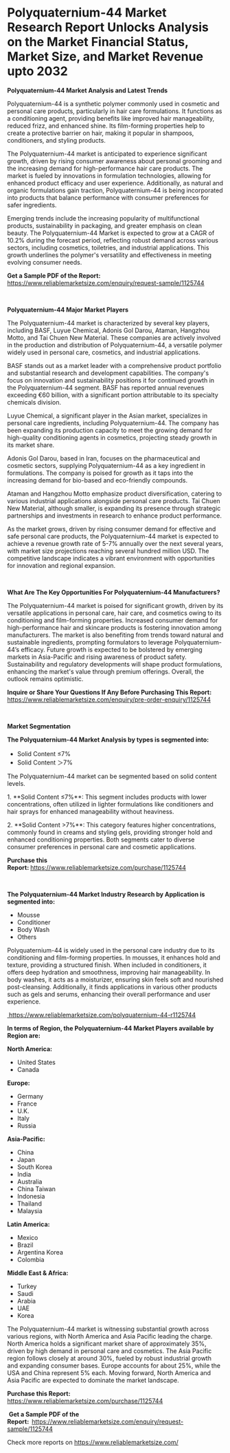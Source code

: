 <p><h1>Polyquaternium-44 Market Research Report Unlocks Analysis on the Market Financial Status, Market Size, and Market Revenue upto 2032</h1></p><p><strong>Polyquaternium-44 Market Analysis and Latest Trends</strong></p>
<p><p>Polyquaternium-44 is a synthetic polymer commonly used in cosmetic and personal care products, particularly in hair care formulations. It functions as a conditioning agent, providing benefits like improved hair manageability, reduced frizz, and enhanced shine. Its film-forming properties help to create a protective barrier on hair, making it popular in shampoos, conditioners, and styling products.</p><p>The Polyquaternium-44 market is anticipated to experience significant growth, driven by rising consumer awareness about personal grooming and the increasing demand for high-performance hair care products. The market is fueled by innovations in formulation technologies, allowing for enhanced product efficacy and user experience. Additionally, as natural and organic formulations gain traction, Polyquaternium-44 is being incorporated into products that balance performance with consumer preferences for safer ingredients.</p><p>Emerging trends include the increasing popularity of multifunctional products, sustainability in packaging, and greater emphasis on clean beauty. The Polyquaternium-44 Market is expected to grow at a CAGR of 10.2% during the forecast period, reflecting robust demand across various sectors, including cosmetics, toiletries, and industrial applications. This growth underlines the polymer's versatility and effectiveness in meeting evolving consumer needs.</p></p>
<p><strong>Get a Sample PDF of the Report:&nbsp;</strong> <a href="https://www.reliablemarketsize.com/enquiry/request-sample/1125744?utm_campaign=1911&utm_medium=2&utm_source=Github&utm_content=ia&utm_term=01022025&utm_id=polyquaternium-44">https://www.reliablemarketsize.com/enquiry/request-sample/1125744</a></p>
<p>&nbsp;</p>
<p><strong>Polyquaternium-44 Major Market Players</strong></p>
<p><p>The Polyquaternium-44 market is characterized by several key players, including BASF, Luyue Chemical, Adonis Gol Darou, Ataman, Hangzhou Motto, and Tai Chuen New Material. These companies are actively involved in the production and distribution of Polyquaternium-44, a versatile polymer widely used in personal care, cosmetics, and industrial applications.</p><p>BASF stands out as a market leader with a comprehensive product portfolio and substantial research and development capabilities. The company's focus on innovation and sustainability positions it for continued growth in the Polyquaternium-44 segment. BASF has reported annual revenues exceeding €60 billion, with a significant portion attributable to its specialty chemicals division.</p><p>Luyue Chemical, a significant player in the Asian market, specializes in personal care ingredients, including Polyquaternium-44. The company has been expanding its production capacity to meet the growing demand for high-quality conditioning agents in cosmetics, projecting steady growth in its market share.</p><p>Adonis Gol Darou, based in Iran, focuses on the pharmaceutical and cosmetic sectors, supplying Polyquaternium-44 as a key ingredient in formulations. The company is poised for growth as it taps into the increasing demand for bio-based and eco-friendly compounds.</p><p>Ataman and Hangzhou Motto emphasize product diversification, catering to various industrial applications alongside personal care products. Tai Chuen New Material, although smaller, is expanding its presence through strategic partnerships and investments in research to enhance product performance.</p><p>As the market grows, driven by rising consumer demand for effective and safe personal care products, the Polyquaternium-44 market is expected to achieve a revenue growth rate of 5-7% annually over the next several years, with market size projections reaching several hundred million USD. The competitive landscape indicates a vibrant environment with opportunities for innovation and regional expansion.</p></p>
<p>&nbsp;</p>
<p><strong>What Are The Key Opportunities For Polyquaternium-44 Manufacturers?</strong></p>
<p><p>The Polyquaternium-44 market is poised for significant growth, driven by its versatile applications in personal care, hair care, and cosmetics owing to its conditioning and film-forming properties. Increased consumer demand for high-performance hair and skincare products is fostering innovation among manufacturers. The market is also benefiting from trends toward natural and sustainable ingredients, prompting formulators to leverage Polyquaternium-44’s efficacy. Future growth is expected to be bolstered by emerging markets in Asia-Pacific and rising awareness of product safety. Sustainability and regulatory developments will shape product formulations, enhancing the market's value through premium offerings. Overall, the outlook remains optimistic.</p></p>
<p><strong>Inquire or Share Your Questions If Any Before Purchasing This Report:</strong> <a href="https://www.reliablemarketsize.com/enquiry/pre-order-enquiry/1125744?utm_campaign=1911&utm_medium=2&utm_source=Github&utm_content=ia&utm_term=01022025&utm_id=polyquaternium-44">https://www.reliablemarketsize.com/enquiry/pre-order-enquiry/1125744</a></p>
<p>&nbsp;</p>
<p><strong>Market Segmentation</strong></p>
<p><strong>The Polyquaternium-44 Market Analysis by types is segmented into:</strong></p>
<p><ul><li>Solid Content ≤7%　</li><li>Solid Content ＞7%　</li></ul></p>
<p><p>The Polyquaternium-44 market can be segmented based on solid content levels. </p><p>1. **Solid Content ≤7%**: This segment includes products with lower concentrations, often utilized in lighter formulations like conditioners and hair sprays for enhanced manageability without heaviness.</p><p>2. **Solid Content >7%**: This category features higher concentrations, commonly found in creams and styling gels, providing stronger hold and enhanced conditioning properties. Both segments cater to diverse consumer preferences in personal care and cosmetic applications.</p></p>
<p><strong>Purchase this Report:&nbsp;</strong><a href="https://www.reliablemarketsize.com/purchase/1125744?utm_campaign=1911&utm_medium=2&utm_source=Github&utm_content=ia&utm_term=01022025&utm_id=polyquaternium-44">https://www.reliablemarketsize.com/purchase/1125744</a></p>
<p>&nbsp;</p>
<p><strong>The Polyquaternium-44 Market Industry Research by Application is segmented into:</strong></p>
<p><ul><li>Mousse</li><li>Conditioner</li><li>Body Wash</li><li>Others</li></ul></p>
<p><p>Polyquaternium-44 is widely used in the personal care industry due to its conditioning and film-forming properties. In mousses, it enhances hold and texture, providing a structured finish. When included in conditioners, it offers deep hydration and smoothness, improving hair manageability. In body washes, it acts as a moisturizer, ensuring skin feels soft and nourished post-cleansing. Additionally, it finds applications in various other products such as gels and serums, enhancing their overall performance and user experience.</p></p>
<p><a href="https://www.reliablemarketsize.com/polyquaternium-44-r1125744?utm_campaign=1911&utm_medium=2&utm_source=Github&utm_content=ia&utm_term=01022025&utm_id=polyquaternium-44">&nbsp;https://www.reliablemarketsize.com/polyquaternium-44-r1125744</a></p>
<p><strong>In terms of Region, the Polyquaternium-44 Market Players available by Region are:</strong></p>
<p>
    <p> <strong> North America: </strong>
        <ul>
            <li>United States</li>
            <li>Canada</li>
        </ul>
        </p> 
    <p> <strong> Europe: </strong>
        <ul>
            <li>Germany</li>
            <li>France</li>
            <li>U.K.</li>
            <li>Italy</li>
            <li>Russia</li>
        </ul>
        </p> 
    <p> <strong> Asia-Pacific: </strong>
        <ul>
            <li>China</li>
            <li>Japan</li>
            <li>South Korea</li>
            <li>India</li>
            <li>Australia</li>
            <li>China Taiwan</li>
            <li>Indonesia</li>
            <li>Thailand</li>
            <li>Malaysia</li>
        </ul>
        </p> 
    <p> <strong> Latin America: </strong>
        <ul>
            <li>Mexico</li>
            <li>Brazil</li>
            <li>Argentina Korea</li>
            <li>Colombia</li>
        </ul>
        </p> 
    <p> <strong> Middle East & Africa: </strong>
        <ul>
            <li>Turkey</li>
            <li>Saudi</li>
            <li>Arabia</li>
            <li>UAE</li>
            <li>Korea</li>
        </ul>
    </p>
    </p>
<p><p>The Polyquaternium-44 market is witnessing substantial growth across various regions, with North America and Asia Pacific leading the charge. North America holds a significant market share of approximately 35%, driven by high demand in personal care and cosmetics. The Asia Pacific region follows closely at around 30%, fueled by robust industrial growth and expanding consumer bases. Europe accounts for about 25%, while the USA and China represent 5% each. Moving forward, North America and Asia Pacific are expected to dominate the market landscape.</p></p>
<p><strong>Purchase this Report: </strong><a href="https://www.reliablemarketsize.com/purchase/1125744?utm_campaign=1911&utm_medium=2&utm_source=Github&utm_content=ia&utm_term=01022025&utm_id=polyquaternium-44">https://www.reliablemarketsize.com/purchase/1125744</a></p>
<p>&nbsp;<strong>Get a Sample PDF of the Report:&nbsp;&nbsp;</strong><a href="https://www.reliablemarketsize.com/enquiry/request-sample/1125744?utm_campaign=1911&utm_medium=2&utm_source=Github&utm_content=ia&utm_term=01022025&utm_id=polyquaternium-44">https://www.reliablemarketsize.com/enquiry/request-sample/1125744</a></p>
<p><strong></strong></p>
<p>Check more reports on <a href="https://www.reliablemarketsize.com/?utm_campaign=1911&utm_medium=2&utm_source=Github&utm_content=ia&utm_term=01022025&utm_id=polyquaternium-44">https://www.reliablemarketsize.com/</a></p>